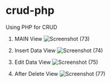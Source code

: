 # crud-php
Using PHP for CRUD 

1. MAIN View
![Screenshot (73)](https://user-images.githubusercontent.com/56820402/120482267-887fc700-c3e3-11eb-8570-cd61df7d17f6.png)

2. Insert Data View
![Screenshot (74)](https://user-images.githubusercontent.com/56820402/120482351-a0574b00-c3e3-11eb-8307-b8976f209045.png)

3. Edit Data View
![Screenshot (75)](https://user-images.githubusercontent.com/56820402/120482439-b8c76580-c3e3-11eb-944b-87ef6f587d17.png)

4. After Delete View
![Screenshot (77)](https://user-images.githubusercontent.com/56820402/120482522-cc72cc00-c3e3-11eb-9001-34826c006346.png)

